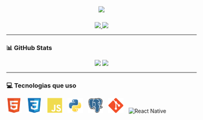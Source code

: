 <h1 align="center">
  <img src="https://readme-typing-svg.herokuapp.com/?font=Fira+Code&size=35&center=true&vCenter=true&width=500&height=70&duration=2000&color=FF69B4&lines=Olá!+👋;Me+chamo+Lhara!;" />
</h1>

<p align="center">
  <a href="https://www.instagram.com/lhara_ra/" target="_blank">
    <img src="https://img.shields.io/badge/-Instagram-%23E4405F?style=for-the-badge&logo=instagram&logoColor=white">
  </a>
  <a href="mailto:lhararaysa2306@gmail.com" target="_blank">
    <img src="https://img.shields.io/badge/-Gmail-%23333?style=for-the-badge&logo=gmail&logoColor=white">
  </a>
</p>

---

### 📊 GitHub Stats

<p align="center">
  <img height="160px" src="https://github-readme-stats.vercel.app/api?username=LharaRaysa&show_icons=true&hide=contribs,prs&cache_seconds=86400&theme=holi" />
  <img height="160px" src="https://github-readme-stats.vercel.app/api/top-langs/?username=LharaRaysa&layout=compact&langs_count=8&theme=holi" />
</p>

---

### 💻 Tecnologias que uso

<div>
  <img alt="HTML" height="40" style="margin-right:10px;" src="https://raw.githubusercontent.com/devicons/devicon/master/icons/html5/html5-original.svg">
  <img alt="CSS" height="40" style="margin-right:10px;" src="https://raw.githubusercontent.com/devicons/devicon/master/icons/css3/css3-original.svg">
  <img alt="JavaScript" height="40" style="margin-right:10px;" src="https://raw.githubusercontent.com/devicons/devicon/master/icons/javascript/javascript-plain.svg">
  <img alt="Python" height="40" style="margin-right:10px;" src="https://raw.githubusercontent.com/devicons/devicon/master/icons/python/python-original.svg">
  <img alt="PostgreSQL" height="40" style="margin-right:10px;" src="https://raw.githubusercontent.com/devicons/devicon/master/icons/postgresql/postgresql-original.svg">
  <img alt="Git" height="40" style="margin-right:10px;" src="https://raw.githubusercontent.com/devicons/devicon/master/icons/git/git-original.svg">
  <img alt="React Native" height="40" style="margin-right:10px;" src="https://cdn.jsdelivr.net/gh/devicons/devicon@latest/icons/reactnative/reactnative-original.svg" />
</div>
